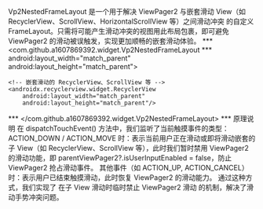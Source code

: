 Vp2NestedFrameLayout 是一个用于解决 ViewPager2 与嵌套滑动 View（如 RecyclerView、ScrollView、HorizontalScrollView 等）之间滑动冲突 的自定义 FrameLayout。只需将可能产生滑动冲突的视图用此布局包裹，即可避免 ViewPager2 的滑动被误触发，实现更加顺畅的嵌套滑动体验。
*** <com.github.a1607869392.widget.Vp2NestedFrameLayout ***
    android:layout_width="match_parent"
    android:layout_height="match_parent">

    <!-- 嵌套滑动的 RecyclerView、ScrollView 等 -->
    <androidx.recyclerview.widget.RecyclerView
        android:layout_width="match_parent"
        android:layout_height="match_parent"/>
        
*** </com.github.a1607869392.widget.Vp2NestedFrameLayout> ***
原理说明
在 dispatchTouchEvent() 方法中，我们监听了当前触摸事件的类型：
ACTION_DOWN / ACTION_MOVE 时：表示当前用户正在滑动或即将滑动嵌套的子 View（如 RecyclerView、ScrollView 等），此时我们暂时禁用 ViewPager2 的滑动功能，即 parentViewPager2?.isUserInputEnabled = false，防止 ViewPager2 抢占滑动事件。
其他事件（如 ACTION_UP, ACTION_CANCEL）时：表示用户已结束触摸滑动，此时恢复 ViewPager2 的滑动能力。
通过这种方式，我们实现了 在子 View 滑动时临时禁止 ViewPager2 滑动 的机制，解决了滑动手势冲突问题。

